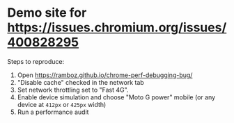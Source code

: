 # Demo site for https://issues.chromium.org/issues/400828295

Steps to reproduce:
1. Open https://ramboz.github.io/chrome-perf-debugging-bug/
2. "Disable cache" checked in the network tab
3. Set network throttling set to "Fast 4G".
4. Enable device simulation and choose "Moto G power" mobile (or any device at `412px` or `425px` width)
5. Run a performance audit
